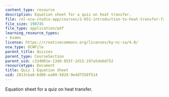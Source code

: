 ```yaml
---
content_type: resource
description: Equation sheet for a quiz on heat transfer.
file: /ol-ocw-studio-app/courses/2-051-introduction-to-heat-transfer-fall-2015/2013cba86d06ea09582d9e4d7558f514_MIT2_051F15_EqnSheet_Q1.pdf
file_size: 198745
file_type: application/pdf
learning_resource_types:
- Exams
license: https://creativecommons.org/licenses/by-nc-sa/4.0/
ocw_type: OCWFile
parent_title: Quizzes
parent_type: CourseSection
parent_uid: c334001e-13dd-855f-2d15-197a5de6d752
resourcetype: Document
title: Quiz 1 Equation Sheet
uid: 2013cba8-6d06-ea09-582d-9e4d7558f514
---
```

Equation sheet for a quiz on heat transfer.